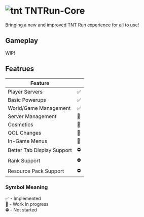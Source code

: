 # ![tnt](https://im2.ezgif.com/tmp/ezgif-2-a0b3c45d50.gif)  TNTRun-Core
Bringing a new and improved TNT Run experience for all to use!

## Gameplay
WIP!

## Featrues
|Feature| |
|--|--|
|Player Servers|✅|
|Basic Powerups|✅|
|World/Game Management|✅|
|Server Management|🚧|
|Cosmetics|🚧|
|QOL Changes|🚧|
|In-Game Menus|🚧|
|Better Tab Display Support|⛔|
|Rank Support|⛔|
|Resource Pack Support|⛔|

### Symbol Meaning
✅ - Implemented <br>
🚧 - Work in progress <br>
⛔ - Not started